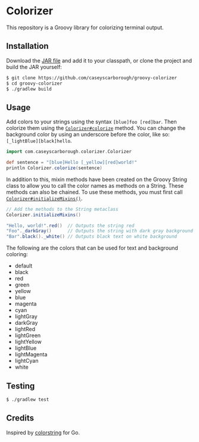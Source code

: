 # Colorizer

This repository is a Groovy library for colorizing terminal output.

## Installation

Download the [JAR file](http://dl.bintray.com/caseyscarborough/groovy-plugins/colorizer.jar) and add it to your classpath, or clone the project and build the JAR yourself:

```bash
$ git clone https://github.com/caseyscarborough/groovy-colorizer
$ cd groovy-colorizer
$ ./gradlew build
```

## Usage

Add colors to your strings using the syntax `[blue]foo [red]bar`. Then colorize them using the [`Colorizer#colorize`](https://github.com/caseyscarborough/groovy-colorizer/blob/master/src/main/groovy/com/caseyscarborough/colorizer/Colorizer.groovy#L80) method. You can change the background color by using an underscore before the color, like so: `[_lightBlue][black]hello`.

```groovy
import com.caseyscarborough.colorizer.Colorizer

def sentence = "[blue]Hello [_yellow][red]world!"
println Colorizer.colorize(sentence)
```

In addition to this, mixin methods have been created on the Groovy String class to allow you to call the color names as methods on a String. These methods can also be chained. To use these methods, you must first call [`Colorizer#initializeMixins()`](https://github.com/caseyscarborough/groovy-colorizer/blob/master/src/main/groovy/com/caseyscarborough/colorizer/Colorizer.groovy#L72).

```groovy
// Add the methods to the String metaclass
Colorizer.initializeMixins()

"Hello, world!".red()  // Outputs the string red
"Foo"._darkGray()      // Outputs the string with dark gray background
"Bar".black()._white() // Outputs black text on white background
```

The following are the colors that can be used for text and background coloring:

* default
* black
* red
* green
* yellow
* blue
* magenta
* cyan
* lightGray
* darkGray
* lightRed
* lightGreen
* lightYellow
* lightBlue
* lightMagenta
* lightCyan
* white

## Testing

```bash
$ ./gradlew test
```

## Credits

Inspired by [colorstring](https://github.com/mitchellh/colorstring) for Go.